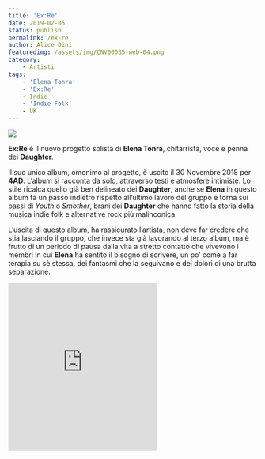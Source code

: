 ```yaml
---
title: 'Ex:Re'
date: 2019-02-05
status: publish
permalink: /ex-re
author: Alice Dini
featuredimg: /assets/img/CNV00035-web-04.png
category:
    - Artisti
tags:
    - 'Elena Tonra'
    - 'Ex:Re'
    - Indie
    - 'Indie Folk'
    - UK
---
```

![](/assets/img/CNV00035-web-04.png)

**Ex:Re** è il nuovo progetto solista di **Elena Tonra**, chitarrista, voce e penna dei **Daughter**.

Il suo unico album, omonimo al progetto, è uscito il 30 Novembre 2018 per **4AD**. L’album si racconta da solo, attraverso testi e atmosfere intimiste. Lo stile ricalca quello già ben delineato dei **Daughter**, anche se **Elena** in questo album fa un passo indietro rispetto all’ultimo lavoro del gruppo e torna sui passi di *Youth* o *Smother*, brani dei **Daughter** che hanno fatto la storia della musica indie folk e alternative rock più malinconica.

L’uscita di questo album, ha rassicurato l’artista, non deve far credere che stia lasciando il gruppo, che invece sta già lavorando al terzo album, ma è frutto di un periodo di pausa dalla vita a stretto contatto che vivevono i membri in cui **Elena** ha sentito il bisogno di scrivere, un po’ come a far terapia su sè stessa, dei fantasmi che la seguivano e dei dolori di una brutta separazione.

<iframe frameborder="0" height="340" src="http://open.spotify.com/embed/user/h88a2wskowssdjog4i9abfbix/playlist/7Dhf8uwBdbU4boPUMpWOFJ" width="300"><span class="mce_SELRES_start" data-mce-type="bookmark" style="display: inline-block; width: 0px; overflow: hidden; line-height: 0;">﻿</span></iframe>
